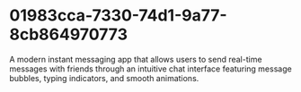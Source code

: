# 01983cca-7330-74d1-9a77-8cb864970773
A modern instant messaging app that allows users to send real-time messages with friends through an intuitive chat interface featuring message bubbles, typing indicators, and smooth animations.
